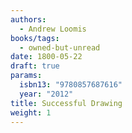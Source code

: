 ```yaml
---
authors:
  - Andrew Loomis
books/tags:
  - owned-but-unread
date: 1800-05-22
draft: true
params:
  isbn13: "9780857687616"
  year: "2012"
title: Successful Drawing
weight: 1
---
```


<!--more-->
